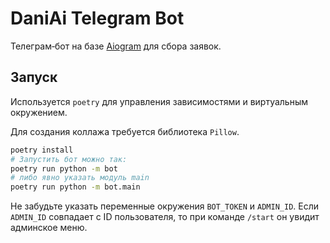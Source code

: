 # DaniAi Telegram Bot

Телеграм‑бот на базе [Aiogram](https://github.com/aiogram/aiogram) для сбора заявок.

## Запуск

Используется `poetry` для управления зависимостями и виртуальным окружением.

Для создания коллажа требуется библиотека `Pillow`.

```bash
poetry install
# Запустить бот можно так:
poetry run python -m bot
# либо явно указать модуль main
poetry run python -m bot.main
```

Не забудьте указать переменные окружения `BOT_TOKEN` и `ADMIN_ID`.
Если `ADMIN_ID` совпадает с ID пользователя, то при команде `/start` он увидит админское меню.
